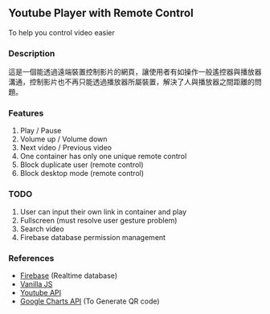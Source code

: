 ## Youtube Player with Remote Control

To help you control video easier

### Description

這是一個能透過遠端裝置控制影片的網頁，讓使用者有如操作一般遙控器與播放器溝通，控制影片也不再只能透過播放器所屬裝置，解決了人與播放器之間距離的問題。

### Features

1. Play / Pause
2. Volume up / Volume down
3. Next video / Previous video
4. One container has only one unique remote control
5. Block duplicate user (remote control)
6. Block desktop mode (remote control)

### TODO

1. User can input their own link in container and play
2. Fullscreen (must resolve user gesture problem)
3. Search video
4. Firebase database permission management

### References

- [Firebase](https://firebase.google.com/?hl=zh-tw)  (Realtime database)
- [Vanilla JS](http://vanilla-js.com/)
- [Youtube API](https://developers.google.com/youtube/iframe_api_reference)
- [Google Charts API](https://developers.google.com/chart/?hl=zh-TW) (To Generate QR code)



